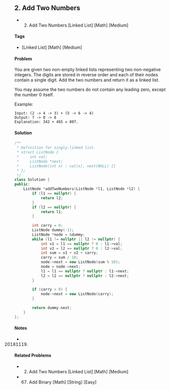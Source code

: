 ## 2. Add Two Numbers
- 2. Add Two Numbers [Linked List] [Math] [Medium]

#### Tags
- [Linked List] [Math] [Medium]

#### Problem
You are given two non-empty linked lists representing two non-negative integers. The digits are stored in reverse order and each of their nodes contain a single digit. Add the two numbers and return it as a linked list.

You may assume the two numbers do not contain any leading zero, except the number 0 itself.

Example:

    Input: (2 -> 4 -> 3) + (5 -> 6 -> 4)
    Output: 7 -> 0 -> 8
    Explanation: 342 + 465 = 807.

#### Solution
``` C++
/**
 * Definition for singly-linked list.
 * struct ListNode {
 *     int val;
 *     ListNode *next;
 *     ListNode(int x) : val(x), next(NULL) {}
 * };
 */
class Solution {
public:
    ListNode *addTwoNumbers(ListNode *l1, ListNode *l2) {
        if (l1 == nullptr) {
            return l2;
        }
        if (l2 == nullptr) {
            return l1;
        }
        
        int carry = 0;
        ListNode dummy(-1);
        ListNode *node = &dummy;
        while (l1 != nullptr || l2 != nullptr) {
            int v1 = l1 == nullptr ? 0 : l1->val;
            int v2 = l2 == nullptr ? 0 : l2->val;
            int sum = v1 + v2 + carry;
            carry = sum / 10;
            node->next = new ListNode(sum % 10);
            node = node->next;
            l1 = l1 == nullptr ? nullptr : l1->next;
            l2 = l2 == nullptr ? nullptr : l2->next;
        }
        
        if (carry > 0) {
            node->next = new ListNode(carry);
        }
        
        return dummy.next;
    }
};
```

#### Notes
- 20181119.

#### Related Problems
- 2. Add Two Numbers [Linked List] [Math] [Medium]
- 67. Add Binary [Math] [String] [Easy]

